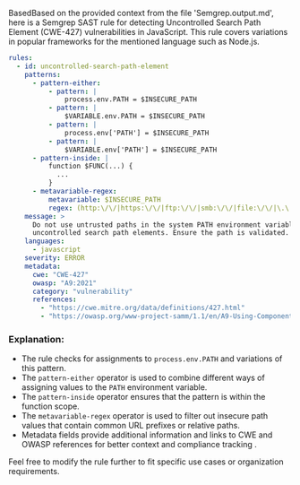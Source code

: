 BasedBased on the provided context from the file 'Semgrep.output.md', here is a Semgrep SAST rule for detecting Uncontrolled Search Path Element (CWE-427) vulnerabilities in JavaScript. This rule covers variations in popular frameworks for the mentioned language such as Node.js.

```yaml
rules:
  - id: uncontrolled-search-path-element
    patterns:
      - pattern-either:
          - pattern: |
              process.env.PATH = $INSECURE_PATH
          - pattern: |
              $VARIABLE.env.PATH = $INSECURE_PATH
          - pattern: |
              process.env['PATH'] = $INSECURE_PATH
          - pattern: |
              $VARIABLE.env['PATH'] = $INSECURE_PATH
      - pattern-inside: |
          function $FUNC(...) {
            ...
          }
      - metavariable-regex:
          metavariable: $INSECURE_PATH
          regex: (http:\/\/|https:\/\/|ftp:\/\/|smb:\/\/|file:\/\/|\.\.\/|\/)
    message: >
      Do not use untrusted paths in the system PATH environment variable to avoid
      uncontrolled search path elements. Ensure the path is validated.
    languages:
      - javascript
    severity: ERROR
    metadata:
      cwe: "CWE-427"
      owasp: "A9:2021"
      category: "vulnerability"
      references:
        - "https://cwe.mitre.org/data/definitions/427.html"
        - "https://owasp.org/www-project-samm/1.1/en/A9-Using-Components-with-Known-Vulnerabilities"
```

### Explanation:
- The rule checks for assignments to `process.env.PATH` and variations of this pattern.
- The `pattern-either` operator is used to combine different ways of assigning values to the `PATH` environment variable.
- The `pattern-inside` operator ensures that the pattern is within the function scope.
- The `metavariable-regex` operator is used to filter out insecure path values that contain common URL prefixes or relative paths.
- Metadata fields provide additional information and links to CWE and OWASP references for better context and compliance tracking   .

Feel free to modify the rule further to fit specific use cases or organization requirements.